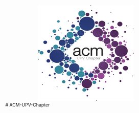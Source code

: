 <center><img src="https://github.com/SrVladyslav/ACM-UPV-Chapter/blob/master/BACK-END/src/public/img/logo.png?raw=true" alt="Logo" width="300px" height="300px"></img></center>
# ACM-UPV-Chapter

